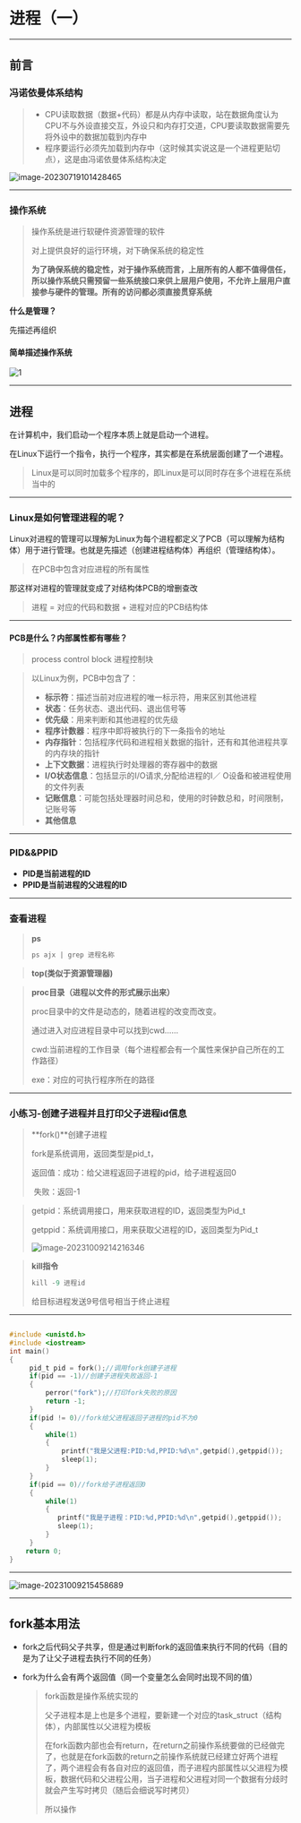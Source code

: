 # 进程（一）

---

## 前言

### 冯诺依曼体系结构

> * CPU读取数据（数据+代码）都是从内存中读取，站在数据角度认为CPU不与外设直接交互，外设只和内存打交道，CPU要读取数据需要先将外设中的数据加载到内存中
> * 程序要运行必须先加载到内存中（这时候其实说这是一个进程更贴切点），这是由冯诺依曼体系结构决定

![image-20230719101428465](https://dhrs-oss.oss-cn-beijing.aliyuncs.com/img/202307301353402.png)

---

### 操作系统

> 操作系统是进行软硬件资源管理的软件
>
> 对上提供良好的运行环境，对下确保系统的稳定性
>
> **为了确保系统的稳定性，对于操作系统而言，上层所有的人都不值得信任，所以操作系统只需预留一些系统接口来供上层用户使用，不允许上层用户直接参与硬件的管理。所有的访问都必须直接贯穿系统**

**什么是管理？**

先描述再组织

#### 简单描述操作系统


![1](https://dhrs-oss.oss-cn-beijing.aliyuncs.com/img/202307301353495.png)

---

## 进程

在计算机中，我们启动一个程序本质上就是启动一个进程。

在Linux下运行一个指令，执行一个程序，其实都是在系统层面创建了一个进程。

> Linux是可以同时加载多个程序的，即Linux是可以同时存在多个进程在系统当中的

---

### Linux是如何管理进程的呢？

Linux对进程的管理可以理解为Linux为每个进程都定义了PCB（可以理解为结构体）用于进行管理。也就是先描述（创建进程结构体）再组织（管理结构体）。

> 在PCB中包含对应进程的所有属性

那这样对进程的管理就变成了对结构体PCB的增删查改

> 进程 = 对应的代码和数据 + 进程对应的PCB结构体

---

#### PCB是什么？内部属性都有哪些？

> process control block 进程控制块

> 以Linux为例，PCB中包含了：
>
> * **标示符**：描述当前对应进程的唯一标示符，用来区别其他进程
> * **状态**：任务状态、退出代码、退出信号等
> * **优先级**：用来判断和其他进程的优先级
> * **程序计数器**：程序中即将被执行的下一条指令的地址
> * **内存指针**：包括程序代码和进程相关数据的指针，还有和其他进程共享的内存块的指针
> * **上下文数据**：进程执行时处理器的寄存器中的数据
> * **I/O状态信息**：包括显示的I/O请求,分配给进程的I／ O设备和被进程使用的文件列表
> * **记账信息**：可能包括处理器时间总和，使用的时钟数总和，时间限制，记账号等
> * **其他信息** 

---

### PID&&PPID

* **PID是当前进程的ID**
* **PPID是当前进程的父进程的ID**

---

### 查看进程

> **ps**
>
> ```c
> ps ajx | grep 进程名称
> ```

> **top(类似于资源管理器)**

> **proc目录（进程以文件的形式展示出来）**
>
> proc目录中的文件是动态的，随着进程的改变而改变。
>
> 通过进入对应进程目录中可以找到cwd……
>
> cwd:当前进程的工作目录（每个进程都会有一个属性来保护自己所在的工作路径）
>
> exe：对应的可执行程序所在的路径

---

### 小练习-创建子进程并且打印父子进程id信息

> **fork()**创建子进程
>
> fork是系统调用，返回类型是pid_t，
>
> 返回值：成功：给父进程返回子进程的pid，给子进程返回0
>
> ​		失败：返回-1



> getpid：系统调用接口，用来获取进程的ID，返回类型为Pid_t
>
> getppid：系统调用接口，用来获取父进程的ID，返回类型为Pid_t
>
> ![image-20231009214216346](https://dhrs-oss.oss-cn-beijing.aliyuncs.com/img/202310092142415.png)



>  **kill指令**
>
> ```c
> kill -9 进程id
> ```
>
> 给目标进程发送9号信号相当于终止进程

---

```c

#include <unistd.h>
#include <iostream>
int main()
{
     pid_t pid = fork();//调用fork创建子进程
     if(pid == -1)//创建子进程失败返回-1
     {
         perror("fork");//打印fork失败的原因
         return -1;
     }
     if(pid != 0)//fork给父进程返回子进程的pid不为0
     {
         while(1)
         {
             printf("我是父进程:PID:%d,PPID:%d\n",getpid(),getppid());
             sleep(1);
         }
     }
     if(pid == 0)//fork给子进程返回0
     {
         while(1)
         {
            printf("我是子进程：PID:%d,PPID:%d\n",getpid(),getppid());
            sleep(1);
         }                                                                                                   
     }
    return 0;
}
```

---

![image-20231009215458689](https://dhrs-oss.oss-cn-beijing.aliyuncs.com/img/202310092154724.png)

---

## fork基本用法

* fork之后代码父子共享，但是通过判断fork的返回值来执行不同的代码（目的是为了让父子进程去执行不同的任务）

* fork为什么会有两个返回值（同一个变量怎么会同时出现不同的值）

  > fork函数是操作系统实现的
  >
  > 父子进程本是上也是多个进程，要新建一个对应的task_struct（结构体），内部属性以父进程为模板
  >
  > 在fork函数内部也会有return，在return之前操作系统要做的已经做完了，也就是在fork函数的return之前操作系统就已经建立好两个进程了，两个进程会有各自对应的返回值，而子进程内部属性以父进程为模板，数据代码和父进程公用，当子进程和父进程对同一个数据有分歧时就会产生写时拷贝（随后会细说写时拷贝）
  >
  > 所以操作

